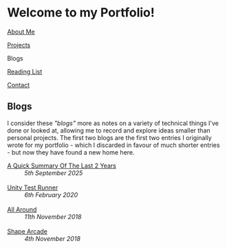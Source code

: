 # Welcome to my Portfolio!

<a href="https://twood27897.github.io/pages/about.html" rel="About Me">About Me</a>
<br>

<a href="https://twood27897.github.io" rel="Projects">Projects</a>
<br>

Blogs
<br>

<a href="https://twood27897.github.io/pages/reading-list.html" rel="Reading List">Reading List</a>
<br>

<a href="https://twood27897.github.io/pages/contact.html" rel="Contact">Contact</a>
<br>

## Blogs
I consider these <i>"blogs"</i> more as notes on a variety of technical things I've done or looked at, allowing me to record and explore ideas smaller than personal projects. The first two blogs are the first two entries I originally wrote for my portfolio - which I discarded in favour of much shorter entries - but now they have found a new home here.<br>

<p align="center">
<dt><a href="https://twood27897.github.io/pages/reintro.html" rel="A Quick Summary Of The Last 2 Years">A Quick Summary Of The Last 2 Years</a></dt>
<dd><i>5th September 2025</i></dd><br>

<dt><a href="https://twood27897.github.io/pages/unity-tests-blog.html" rel="Unity Test Runner">Unity Test Runner</a></dt>
<dd><i>6th February 2020</i></dd><br>
  
<dt><a href="https://twood27897.github.io/pages/all-around-blog.html" rel="All Around">All Around</a></dt>
<dd><i>11th November 2018</i></dd><br>

<dt><a href="https://twood27897.github.io/pages/shape-arcade-blog.html" rel="Shape Arcade">Shape Arcade</a></dt>
<dd><i>4th November 2018</i></dd><br>
</p>
